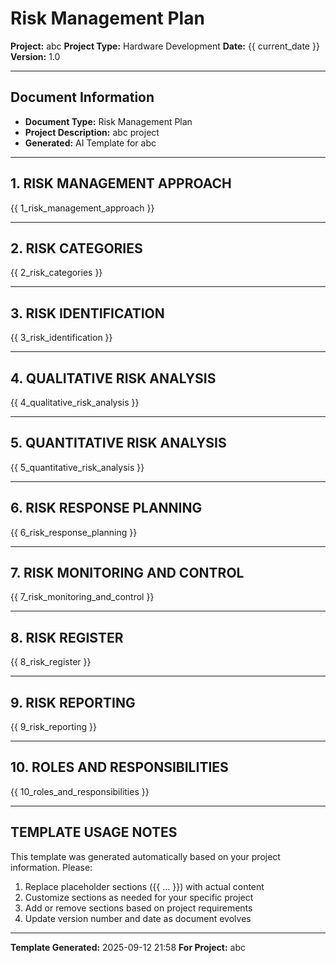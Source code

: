 # Risk Management Plan

**Project:** abc
**Project Type:** Hardware Development
**Date:** {{ current_date }}
**Version:** 1.0

---

## Document Information
- **Document Type:** Risk Management Plan
- **Project Description:** abc project
- **Generated:** AI Template for abc

---

## 1. RISK MANAGEMENT APPROACH

{{ 1_risk_management_approach }}

---

## 2. RISK CATEGORIES

{{ 2_risk_categories }}

---

## 3. RISK IDENTIFICATION

{{ 3_risk_identification }}

---

## 4. QUALITATIVE RISK ANALYSIS

{{ 4_qualitative_risk_analysis }}

---

## 5. QUANTITATIVE RISK ANALYSIS

{{ 5_quantitative_risk_analysis }}

---

## 6. RISK RESPONSE PLANNING

{{ 6_risk_response_planning }}

---

## 7. RISK MONITORING AND CONTROL

{{ 7_risk_monitoring_and_control }}

---

## 8. RISK REGISTER

{{ 8_risk_register }}

---

## 9. RISK REPORTING

{{ 9_risk_reporting }}

---

## 10. ROLES AND RESPONSIBILITIES

{{ 10_roles_and_responsibilities }}

---


## TEMPLATE USAGE NOTES

This template was generated automatically based on your project information. Please:

1. Replace placeholder sections ({{ ... }}) with actual content
2. Customize sections as needed for your specific project
3. Add or remove sections based on project requirements
4. Update version number and date as document evolves

---

**Template Generated:** 2025-09-12 21:58
**For Project:** abc
